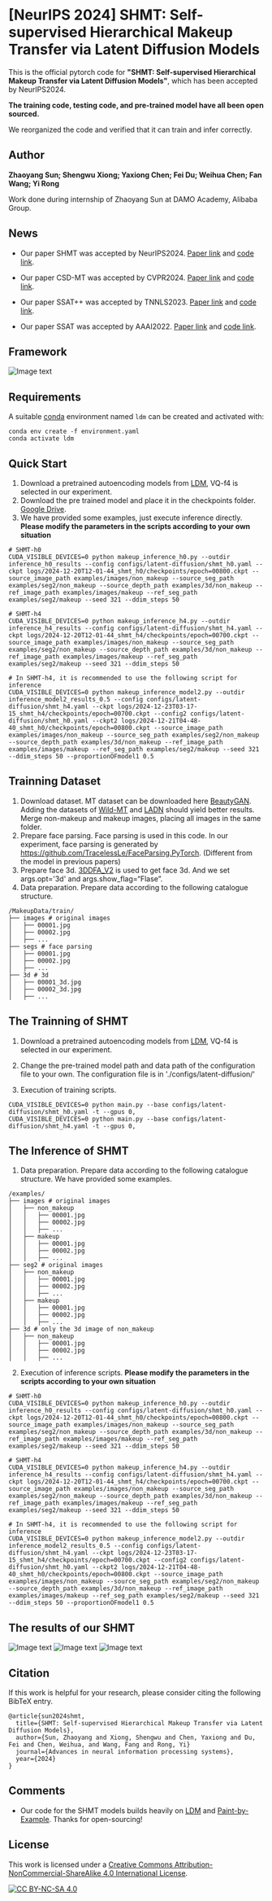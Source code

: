 # [NeurIPS 2024] SHMT: Self-supervised Hierarchical Makeup Transfer via Latent Diffusion Models

This is the official pytorch code for **"SHMT: Self-supervised Hierarchical Makeup Transfer via Latent Diffusion Models"**, which has been accepted by NeurIPS2024.

**The training code, testing code, and pre-trained model have all been open sourced.**

We reorganized the code and verified that it can train and infer correctly.

## Author
**Zhaoyang Sun; Shengwu Xiong; Yaxiong Chen; Fei Du; Weihua Chen; Fan Wang; Yi Rong**

Work done during internship of Zhaoyang Sun at DAMO Academy, Alibaba Group.

## News 

+ Our paper SHMT was accepted by NeurIPS2024. [Paper link](https://arxiv.org/abs/2412.11058) and [code link](https://github.com/Snowfallingplum/SHMT).

+ Our paper CSD-MT was accepted by CVPR2024. [Paper link](https://arxiv.org/abs/2405.17240) and [code link](https://github.com/Snowfallingplum/CSD-MT).

+ Our paper SSAT++ was accepted by TNNLS2023. [Paper link](https://ieeexplore.ieee.org/document/10328655) and [code link](https://github.com/Snowfallingplum/SSAT_plus).

+ Our paper SSAT was accepted by AAAI2022. [Paper link](https://arxiv.org/abs/2112.03631) and [code link](https://github.com/Snowfallingplum/SSAT).



## Framework

![Image text](./asset/network.jpg)

## Requirements

A suitable [conda](https://conda.io/) environment named `ldm` can be created
and activated with:

```
conda env create -f environment.yaml
conda activate ldm
```

## Quick Start
1. Download a pretrained autoencoding models from [LDM](https://github.com/CompVis/latent-diffusion), VQ-f4 is selected in our experiment.
2. Download the pre trained model and place it in the checkpoints folder. [Google Drive](https://drive.google.com/drive/folders/1UJDdGCeE6qEqr3yi6BK1tEkwnjVKQDZY).
3. We have provided some examples, just execute inference directly. **Please modify the parameters in the scripts according to your own situation**

``` 
# SHMT-h0
CUDA_VISIBLE_DEVICES=0 python makeup_inference_h0.py --outdir inference_h0_results --config configs/latent-diffusion/shmt_h0.yaml --ckpt logs/2024-12-20T12-01-44_shmt_h0/checkpoints/epoch=00800.ckpt --source_image_path examples/images/non_makeup --source_seg_path examples/seg2/non_makeup --source_depth_path examples/3d/non_makeup --ref_image_path examples/images/makeup --ref_seg_path examples/seg2/makeup --seed 321 --ddim_steps 50 
```

``` 
# SHMT-h4
CUDA_VISIBLE_DEVICES=0 python makeup_inference_h4.py --outdir inference_h4_results --config configs/latent-diffusion/shmt_h4.yaml --ckpt logs/2024-12-20T12-01-44_shmt_h4/checkpoints/epoch=00700.ckpt --source_image_path examples/images/non_makeup --source_seg_path examples/seg2/non_makeup --source_depth_path examples/3d/non_makeup --ref_image_path examples/images/makeup --ref_seg_path examples/seg2/makeup --seed 321 --ddim_steps 50 

# In SHMT-h4, it is recommended to use the following script for inference
CUDA_VISIBLE_DEVICES=0 python makeup_inference_model2.py --outdir inference_model2_results_0.5 --config configs/latent-diffusion/shmt_h4.yaml --ckpt logs/2024-12-23T03-17-15_shmt_h4/checkpoints/epoch=00700.ckpt --config2 configs/latent-diffusion/shmt_h0.yaml --ckpt2 logs/2024-12-21T04-48-40_shmt_h0/checkpoints/epoch=00800.ckpt --source_image_path examples/images/non_makeup --source_seg_path examples/seg2/non_makeup --source_depth_path examples/3d/non_makeup --ref_image_path examples/images/makeup --ref_seg_path examples/seg2/makeup --seed 321 --ddim_steps 50 --proportionOFmodel1 0.5

```

## Trainning Dataset
1. Download dataset. MT dataset can be downloaded here [BeautyGAN](https://github.com/wtjiang98/BeautyGAN_pytorch). Adding the datasets of [Wild-MT](https://github.com/wtjiang98/PSGAN) and [LADN](https://github.com/wangguanzhi/LADN.) should yield better results. Merge non-makeup and makeup images, placing all images in the same folder.
2. Prepare face parsing. Face parsing is used in this code. In our experiment, face parsing is generated by https://github.com/TracelessLe/FaceParsing.PyTorch. (Different from the model in previous papers)
3. Prepare face 3d. [3DDFA_V2](https://github.com/cleardusk/3DDFA_V2) is used to get face 3d. And we set args.opt='3d' and args.show_flag=“Flase”.
4. Data preparation. Prepare data according to the following catalogue structure.
```
/MakeupData/train/
├── images # original images
│   ├── 00001.jpg
│   ├── 00002.jpg
│   ├── ...
├── segs # face parsing
│   ├── 00001.jpg
│   ├── 00002.jpg
│   ├── ...
├── 3d # 3d 
│   ├── 00001_3d.jpg
│   ├── 00002_3d.jpg
│   ├── ...
```

## The Trainning of SHMT

1. Download a pretrained autoencoding models from [LDM](https://github.com/CompVis/latent-diffusion), VQ-f4 is selected in our experiment.

2. Change the pre-trained model path and data path of the configuration file to your own. The configuration file is in './configs/latent-diffusion/'

3. Execution of training scripts.
``` 
CUDA_VISIBLE_DEVICES=0 python main.py --base configs/latent-diffusion/shmt_h0.yaml -t --gpus 0, 
CUDA_VISIBLE_DEVICES=0 python main.py --base configs/latent-diffusion/shmt_h4.yaml -t --gpus 0, 
```

## The Inference of SHMT
1. Data preparation. Prepare data according to the following catalogue structure. We have provided some examples.
```
/examples/
├── images # original images
│   ├── non_makeup 
│   │   ├── 00001.jpg
│   │   ├── 00002.jpg
│   │   ├── ...
│   ├── makeup 
│   │   ├── 00001.jpg
│   │   ├── 00002.jpg
│   │   ├── ...
├── seg2 # original images
│   ├── non_makeup 
│   │   ├── 00001.jpg
│   │   ├── 00002.jpg
│   │   ├── ...
│   ├── makeup 
│   │   ├── 00001.jpg
│   │   ├── 00002.jpg
│   │   ├── ...
├── 3d # only the 3d image of non_makeup
│   ├── non_makeup 
│   │   ├── 00001.jpg
│   │   ├── 00002.jpg
│   │   ├── ...
```
2. Execution of inference scripts. **Please modify the parameters in the scripts according to your own situation**

``` 
# SHMT-h0
CUDA_VISIBLE_DEVICES=0 python makeup_inference_h0.py --outdir inference_h0_results --config configs/latent-diffusion/shmt_h0.yaml --ckpt logs/2024-12-20T12-01-44_shmt_h0/checkpoints/epoch=00800.ckpt --source_image_path examples/images/non_makeup --source_seg_path examples/seg2/non_makeup --source_depth_path examples/3d/non_makeup --ref_image_path examples/images/makeup --ref_seg_path examples/seg2/makeup --seed 321 --ddim_steps 50 
```

``` 
# SHMT-h4
CUDA_VISIBLE_DEVICES=0 python makeup_inference_h4.py --outdir inference_h4_results --config configs/latent-diffusion/shmt_h4.yaml --ckpt logs/2024-12-20T12-01-44_shmt_h4/checkpoints/epoch=00700.ckpt --source_image_path examples/images/non_makeup --source_seg_path examples/seg2/non_makeup --source_depth_path examples/3d/non_makeup --ref_image_path examples/images/makeup --ref_seg_path examples/seg2/makeup --seed 321 --ddim_steps 50 

# In SHMT-h4, it is recommended to use the following script for inference
CUDA_VISIBLE_DEVICES=0 python makeup_inference_model2.py --outdir inference_model2_results_0.5 --config configs/latent-diffusion/shmt_h4.yaml --ckpt logs/2024-12-23T03-17-15_shmt_h4/checkpoints/epoch=00700.ckpt --config2 configs/latent-diffusion/shmt_h0.yaml --ckpt2 logs/2024-12-21T04-48-40_shmt_h0/checkpoints/epoch=00800.ckpt --source_image_path examples/images/non_makeup --source_seg_path examples/seg2/non_makeup --source_depth_path examples/3d/non_makeup --ref_image_path examples/images/makeup --ref_seg_path examples/seg2/makeup --seed 321 --ddim_steps 50 --proportionOFmodel1 0.5

```
## The results of our SHMT

![Image text](./asset/results.jpg)
![Image text](./asset/results_simple.jpg)
![Image text](./asset/results_complex.jpg)

## Citation

If this work is helpful for your research, please consider citing the following BibTeX entry.

```text
@article{sun2024shmt,
  title={SHMT: Self-supervised Hierarchical Makeup Transfer via Latent Diffusion Models},
  author={Sun, Zhaoyang and Xiong, Shengwu and Chen, Yaxiong and Du, Fei and Chen, Weihua, and Wang, Fang and Rong, Yi}
  journal={Advances in neural information processing systems},
  year={2024}
}
```

## Comments

- Our code for the SHMT models builds heavily on [LDM](https://github.com/CompVis/latent-diffusion)
  and [Paint-by-Example](https://github.com/Fantasy-Studio/Paint-by-Example). 
  Thanks for open-sourcing!

## License

This work is licensed under a
[Creative Commons Attribution-NonCommercial-ShareAlike 4.0 International License][cc-by-nc-sa].

[![CC BY-NC-SA 4.0][cc-by-nc-sa-image]][cc-by-nc-sa]

[cc-by-nc-sa]: http://creativecommons.org/licenses/by-nc-sa/4.0/
[cc-by-nc-sa-image]: https://licensebuttons.net/l/by-nc-sa/4.0/88x31.png
[cc-by-nc-sa-shield]: https://img.shields.io/badge/License-CC%20BY--NC--SA%204.0-lightgrey.svg

